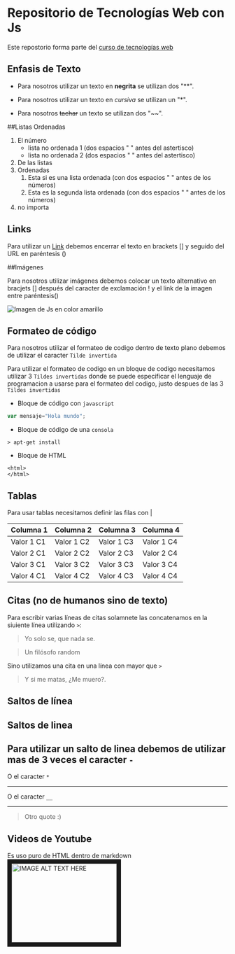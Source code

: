 # Repositorio de Tecnologías Web con Js
Este repostorio forma parte del [curso de tecnologías web](https://github.com/adrianeguez/Tec_Web_Js_2016_B)

## Enfasis de Texto

* Para nosotros utilizar un texto en **negrita** se utilizan dos "**".

* Para nosotros utilizar un texto en *cursiva* se utilizan un "*".

* Para nosotros ~~tachar~~ un texto se utilizan dos "~~".

##Listas Ordenadas

1. El número
    * lista no ordenada 1 (dos espacios " " antes del astertisco)
    * lista no ordenada 2 (dos espacios " " antes del astertisco)
2. De las listas
1. Ordenadas 
    1. Esta si es una lista ordenada (con dos espacios " " antes de los números)
    2. Esta es la segunda lista ordenada (con dos espacios " " antes de los números)
4. no importa

## Links

Para utilizar un [Link](https://github.com/Dario95/Tec_Web_Js2016_B/blob/master/Readme.md) debemos encerrar el texto en brackets [] y seguido del URL en paréntesis () 

##Imágenes 

Para nosotros utilizar imágenes debemos colocar un texto alternativo en bracjets [] después del caracter de exclamación ! y el link de la imagen entre paréntesis()

![Imagen de Js en color amarillo](https://lh3.googleusercontent.com/-CLNtMHm_YB8/AAAAAAAAAAI/AAAAAAAAAB8/toUGK2dqElY/w360-h203-p-rw/photo.jpg "Javascript")

## Formateo de código

Para nosotros utilizar el formateo de codigo dentro de texto plano debemos de utilizar el caracter `Tilde invertida`

Para utilizar el formateo de codigo en un bloque de codigo necesitamos utilizar 3 `Tildes invertidas` donde se puede especificar el lenguaje de programacion a usarse para el formateo del codigo, justo despues de las 3 `Tildes invertidas`

* Bloque de código con `javascript`

```javascript
var mensaje="Hola mundo";
```

* Bloque de código de una `consola`

```
> apt-get install
```


* Bloque de HTML

```
<html>
</html>
```
## Tablas

Para usar tablas necesitamos definir las filas con | 

|Columna 1 | Columna 2|Columna 3| Columna 4|
|---|---|---|---|
|Valor 1 C1|Valor 1 C2 |Valor 1 C3|Valor 1 C4|
|Valor 2 C1|Valor 2 C2 |Valor 2 C3|Valor 2 C4|
|Valor 3 C1|Valor 3 C2 |Valor 3 C3|Valor 3 C4|
|Valor 4 C1|Valor 4 C2 |Valor 4 C3|Valor 4 C4|


## Citas (no de humanos sino de texto)

Para escribir varias líneas de citas solamnete las concatenamos en la siuiente línea utilizando `>`:

> Yo solo se, que nada se.

> Un filósofo random

Sino utilizamos una cita en una línea con mayor que `>`

> Y si me matas, ¿Me muero?.

## Saltos de línea

## Saltos de linea

Para utilizar un salto de linea debemos de utilizar mas de 3 veces el caracter `-`
---

O el caracter `*`

***

O el caracter `__`

___

> Otro quote :) 

## Videos de Youtube

Es uso puro de HTML dentro de markdown
<a href="https://www.youtube.com/watch?v=650s9uWWr1o" target="_blank"><img src="http://nodeframework.com/assets/img/js.png" 
alt="IMAGE ALT TEXT HERE" width="240" height="180" border="10" /></a>